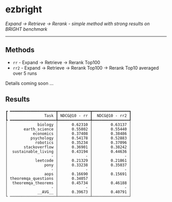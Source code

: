 # ezbright
_Expand -> Retrieve -> Rerank - simple method with strong results on BRIGHT benchmark_

---

## Methods
- `rr` - Expand -> Retrieve -> Rerank Top100
- `rr2` - Expand -> Retrieve -> Rerank Top100 -> Rerank Top10 averaged over 5 runs

Details coming soon ...

## Results
```
┏ ━━━━━━━━━━━━━━━━━━━━┳━━━━━━━━━━━━━━┳━━━━━━━━━━━━━━━━┓
┃                Task ┃ NDCG@10 - rr ┃  NDCG@10 - rr2 ┃
┡ ━━━━━━━━━━━━━━━━━━━━╇━━━━━━━━━━━━━━╇━━━━━━━━━━━━━━━━┩
│             biology │      0.62310 │        0.63137 │
│       earth_science │      0.55802 │        0.55440 │
│           economics │      0.37408 │        0.38486 │
│          psychology │      0.54178 │        0.52883 │
│            robotics │      0.35234 │        0.37096 │
│       stackoverflow │      0.36901 │        0.38242 │
│  sustainable_living │      0.43194 │        0.44636 │
│                   - │            - │              - │
│            leetcode │      0.21329 │        0.21861 │
│                pony │      0.33238 │        0.35037 │
│                   - │            - │              - │
│                aops │      0.16690 │        0.15691 │
│ theoremqa_questions │      0.34057 │                │
│  theoremqa_theorems │      0.45734 │        0.46188 │
│                   - │            - │              - │
│             __AVG__ │      0.39673 │        0.40791 │
└ ────────────────────┴──────────────┴────────────────┘
```

